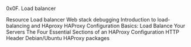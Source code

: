 0x0F. Load balancer


Resource
Load balancer
Web stack debugging
Introduction to load-balancing and HAproxy
HAProxy Configuration Basics: Load Balance Your Servers
The Four Essential Sections of an HAProxy Configuration
HTTP Header
Debian/Ubuntu HAProxy packages

